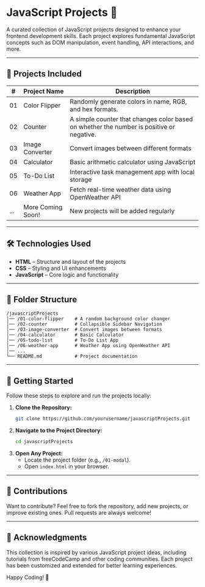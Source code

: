 # JavaScript Projects 🚀

A curated collection of JavaScript projects designed to enhance your frontend development skills. Each project explores fundamental JavaScript concepts such as DOM manipulation, event handling, API interactions, and more.

---

## 📌 Projects Included

| #   | Project Name      | Description                                                                              |
| --- | ----------------- | ---------------------------------------------------------------------------------------- |
| 01  | Color Flipper     | Randomly generate colors in name, RGB, and hex formats.                                  |
| 02  | Counter           | A simple counter that changes color based on whether the number is positive or negative. |
| 03  | Image Converter   | Convert images between different formats                                                 |
| 04  | Calculator        | Basic arithmetic calculator using JavaScript                                             |
| 05  | To-Do List        | Interactive task management app with local storage                                       |
| 06  | Weather App       | Fetch real-time weather data using OpenWeather API                                       |
| ... | More Coming Soon! | New projects will be added regularly                                                     |

---

## 🛠️ Technologies Used

- **HTML** – Structure and layout of the projects
- **CSS** – Styling and UI enhancements
- **JavaScript** – Core logic and functionality

---

## 📂 Folder Structure

```plaintext
/javascriptProjects
│── /01-color-flipper    # A random background color changer
│── /02-counter          # Collapsible Sidebar Navigation
│── /03-image-converter  # Convert images between formats
│── /04-calculator       # Basic Calculator
│── /05-todo-list        # To-Do List App
│── /06-weather-app      # Weather App using OpenWeather API
│── ...
└── README.md            # Project documentation
```

---

## 🚀 Getting Started

Follow these steps to explore and run the projects locally:

1. **Clone the Repository:**
   ```sh
   git clone https://github.com/yourusername/javascriptProjects.git
   ```
2. **Navigate to the Project Directory:**
   ```sh
   cd javascriptProjects
   ```
3. **Open Any Project:**
   - Locate the project folder (e.g., `/01-modal`).
   - Open `index.html` in your browser.

---

## 🤝 Contributions

Want to contribute? Feel free to fork the repository, add new projects, or improve existing ones. Pull requests are always welcome!

---

## 📜 Acknowledgments

This collection is inspired by various JavaScript project ideas, including tutorials from freeCodeCamp and other coding communities. Each project has been customized and extended for better learning experiences.

Happy Coding! 🚀
